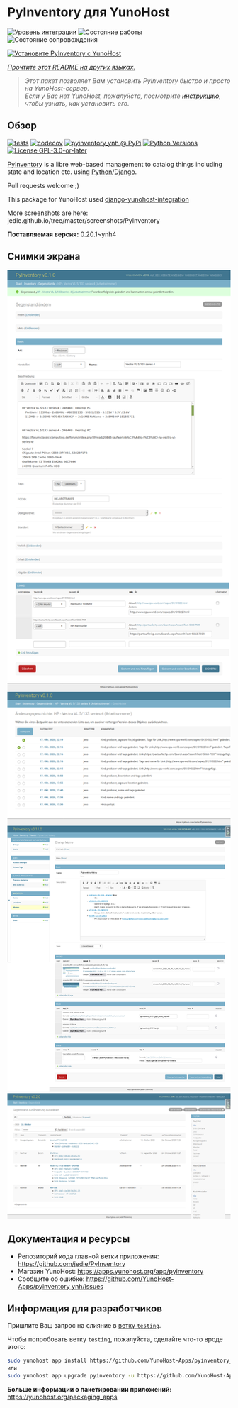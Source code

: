 <!--
Важно: этот README был автоматически сгенерирован <https://github.com/YunoHost/apps/tree/master/tools/readme_generator>
Он НЕ ДОЛЖЕН редактироваться вручную.
-->

# PyInventory для YunoHost

[![Уровень интеграции](https://apps.yunohost.org/badge/integration/pyinventory)](https://ci-apps.yunohost.org/ci/apps/pyinventory/)
![Состояние работы](https://apps.yunohost.org/badge/state/pyinventory)
![Состояние сопровождения](https://apps.yunohost.org/badge/maintained/pyinventory)

[![Установите PyInventory с YunoHost](https://install-app.yunohost.org/install-with-yunohost.svg)](https://install-app.yunohost.org/?app=pyinventory)

*[Прочтите этот README на других языках.](./ALL_README.md)*

> *Этот пакет позволяет Вам установить PyInventory быстро и просто на YunoHost-сервер.*  
> *Если у Вас нет YunoHost, пожалуйста, посмотрите [инструкцию](https://yunohost.org/install), чтобы узнать, как установить его.*

## Обзор

[![tests](https://github.com/YunoHost-Apps/pyinventory_ynh/actions/workflows/tests.yml/badge.svg?branch=main)](https://github.com/YunoHost-Apps/pyinventory_ynh/actions/workflows/tests.yml)
[![codecov](https://codecov.io/github/jedie/pyinventory_ynh/branch/main/graph/badge.svg)](https://app.codecov.io/github/jedie/pyinventory_ynh)
[![pyinventory_ynh @ PyPi](https://img.shields.io/pypi/v/pyinventory_ynh?label=pyinventory_ynh%20%40%20PyPi)](https://pypi.org/project/pyinventory_ynh/)
[![Python Versions](https://img.shields.io/pypi/pyversions/pyinventory_ynh)](https://github.com/YunoHost-Apps/pyinventory_ynh/blob/main/pyproject.toml)
[![License GPL-3.0-or-later](https://img.shields.io/pypi/l/pyinventory_ynh)](https://github.com/YunoHost-Apps/pyinventory_ynh/blob/main/LICENSE)

[PyInventory](https://github.com/jedie/PyInventory) is a libre web-based management to catalog things including state and location etc. using [Python](https://www.python.org/)/[Django](https://www.djangoproject.com/).

Pull requests welcome ;)

This package for YunoHost used [django-yunohost-integration](https://github.com/YunoHost-Apps/django_yunohost_integration)

More screenshots are here: jedie.github.io/tree/master/screenshots/PyInventory


**Поставляемая версия:** 0.20.1~ynh4

## Снимки экрана

![Снимок экрана PyInventory](./doc/screenshots/pyinventory_v010_screenshot_2.png)
![Снимок экрана PyInventory](./doc/screenshots/pyinventory_v010_screenshot_3.png)
![Снимок экрана PyInventory](./doc/screenshots/pyinventory_v0110_screenshot_memo_1.png)
![Снимок экрана PyInventory](./doc/screenshots/pyinventory_v020_screenshot_1.png)

## Документация и ресурсы

- Репозиторий кода главной ветки приложения: <https://github.com/jedie/PyInventory>
- Магазин YunoHost: <https://apps.yunohost.org/app/pyinventory>
- Сообщите об ошибке: <https://github.com/YunoHost-Apps/pyinventory_ynh/issues>

## Информация для разработчиков

Пришлите Ваш запрос на слияние в [ветку `testing`](https://github.com/YunoHost-Apps/pyinventory_ynh/tree/testing).

Чтобы попробовать ветку `testing`, пожалуйста, сделайте что-то вроде этого:

```bash
sudo yunohost app install https://github.com/YunoHost-Apps/pyinventory_ynh/tree/testing --debug
или
sudo yunohost app upgrade pyinventory -u https://github.com/YunoHost-Apps/pyinventory_ynh/tree/testing --debug
```

**Больше информации о пакетировании приложений:** <https://yunohost.org/packaging_apps>
